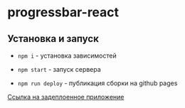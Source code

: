 # progressbar-react

## Установка и запуск

- `npm i` - установка зависимостей

- `npm start` - запуск сервера
- `npm run deploy` - публикация сборки на github pages

[Ссылка на задеплоенное приложение](https://lionen89.github.io/progressbar-react/)
